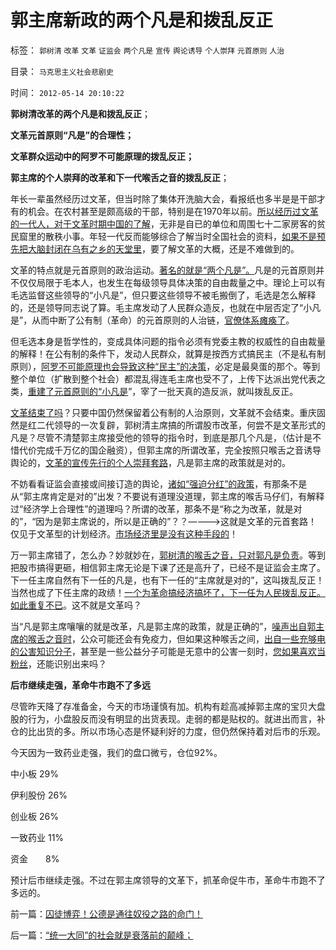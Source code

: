 # 郭主席新政的两个凡是和拨乱反正

标签： `郭树清` `改革` `文革` `证监会` `两个凡是` `宣传` `舆论诱导` `个人崇拜` `元首原则` `人治` 

目录： `马克思主义社会悲剧史`

时间： `2012-05-14 20:10:22`

**郭树清改革的两个凡是和拨乱反正**；

**文革元首原则“凡是”的合理性；**

**文革群众运动中的阿罗不可能原理的拨乱反正；**

**郭主席的个人崇拜的改革和下一代喉舌之音的拨乱反正**；

年长一辈虽然经历过文革，但当时除了集体开洗脑大会，看报纸也多半是是干部才有的机会。在农村甚至是颇高级的干部，特别是在1970年以前。[所以经历过文革的一代人，对于文革时期中国的了解](../../../2009/8/6/廉价愤青红卫兵供应过剩的危机.md)，无非是自已的单位和周围七十二家房客的贫民窟里的散秩小事。年轻一代反而能够综合了解当时全国社会的资料，[如果不是预先把大脑封闭在乌有之乡的天堂里](../../../2012/4/6/妖魔化毛主席的，不见得是好东西.md)，要了解文革的大概，还是不难做到的。

文革的特点就是元首原则的政治运动。[著名的就是“两个凡是”。](http://darthvad.blog.sohu.com/132102586.html)凡是的元首原则并不仅仅局限于毛本人，也发生在每级领导具体决策的自由裁量之中。理论上可以有毛选监督这些领导的“小凡是”，但只要这些领导不被毛搬倒了，毛选是怎么解释的，还是领导同志说了算。毛主席发动了人民群众造反，也就在中层否定了“小凡是”，从而中断了公有制（革命）的元首原则的人治链，[官僚体系瘫痪了](../../../2009/9/14/私有制和公有制之争.md)。

但毛选本身是哲学性的，变成具体问题的指令必须有党委主教的权威性的自由裁量的解释！在公有制的条件下，发动人民群众，就算是按西方式搞民主（不是私有制原则），[阿罗不可能原理也会导致这种“民主”的决策](../../../2012/1/4/私有制比革命／改革／投票更重要；民主进程不必轰轰烈烈.md)，必定是最臭蛋的那个。等到整个单位（扩散到整个社会）都混乱得连毛主席也受不了，上传下达派出党代表之类，[重建了元首原则的“小凡是](../../../2012/2/17/任何革命都是极端的，极端分子就是革命分子.md)”，宰了一批天真的造反派，就叫拨乱反正。

[文革结束了吗](../../../2012/4/28/文革和斯大林主义中的被告人利益.md)？只要中国仍然保留着公有制的人治原则，文革就不会结束。重庆固然是红二代领导的一次复辟，郭树清主席搞的所谓股市改革，何尝不是文革形式的凡是？尽管不清楚郭主席接受他的领导的指令时，到底是那几个凡是，（估计是不惜代价完成千万亿的国企融资），但郭主席的所谓改革，完全按照只喉舌之音诱导舆论的，[文革的宣传先行的个人崇拜套路](../../../2012/2/12/希特勒的元首原则有什么合理性？.md)，凡是郭主席的政策就是对的。

不妨看看证监会直接或间接订造的舆论，[诸如“强迫分红”的政策](../../../2012/5/10/世界上没有强迫分红的“市场经济”.md)，有那条不是从“郭主席肯定是对的”出发？不要说有道理没道理，郭主席的喉舌马仔们，有解释过“经济学上合理性”的道理吗？所谓的改革，那条不是“称之为改革，就是对的”，“因为是郭主席说的，所以是正确的”？？————>这就是文革的元首套路！仅见于文革型的计划经济。[市场经济里是没有这种手段的](http://blog.sina.com.cn/s/blog_5563a64d0102e1sf.html)！

万一郭主席错了，怎么办？妙就妙在，[郭树清的喉舌之音，只对郭凡是负责](../../../2012/5/8/妖魔化跨国公司的国企民族主义；.md)。等到把股市搞得更砸，相信郭主席无论是下课了还是高升了，已经不是证监会主席了。下一任主席自然有下一任的凡是，也有下一任的“主席就是对的”，这叫拨乱反正！当然也成了下任主席的政绩！[一个为革命搞经济搞坏了，下一任为人民拨乱反正。如此重复不已](../../../2012/5/9/坚定不移反对匆忙的政治改革.md)。这不就是文革吗？

当“凡是郭主席嚷嚷的就是改革，凡是郭主席的政策，就是正确的”，[噪声出自郭主席的喉舌之音时](../../../2012/5/8/国企改革的雷区，不是容易闯过去的.md)，公众可能还会有免疫力，但如果这种喉舌之间，[出自一些充够电的公害知识分子](../../../2012/5/11/清贫的经济学让大批学者出卖良心.md)，甚至是一些公益分子可能是无意中的公害一刻时，[您如果喜欢当粉丝](../../../2012/5/12/个人主义者不会成为权威、粉丝或炮灰.md)，还能识别出来吗？

**后市继续走强，革命牛市跑不了多远**

尽管昨天降了存准备金，今天的市场谨慎有加。机构有趁高减掉郭主席的宝贝大盘股的行为，小盘股反而没有明显的出货表现。走弱的都是贴权的。就进出而言，补仓的比出货的多。所以市场心态是怀疑利好的力度，但仍然保持着对后市的乐观。

今天因为一致药业走强，我们的盘口微亏，仓位92%。

中小板 29%

伊利股份 26%

创业板 26%

一致药业 11%

资金　　8%

预计后市继续走强。不过在郭主席领导的文革下，抓革命促牛市，革命牛市跑不了多远的。



前一篇：[囚徒博弈！公德是通往奴役之路的命门！](../../../2012/5/14/囚徒博弈！公德是通往奴役之路的命门！.md)

后一篇：[“统一大同”的社会就是衰落前的颠峰；](../../../2012/5/15/“统一大同”的社会就是衰落前的颠峰；.md)